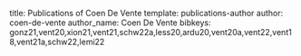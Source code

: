 title: Publications of Coen De Vente
template: publications-author
author: coen-de-vente
author_name: Coen De Vente
bibkeys: gonz21,vent20,xion21,vent21,schw22a,less20,ardu20,vent20a,vent22,vent18,vent21a,schw22,lemi22